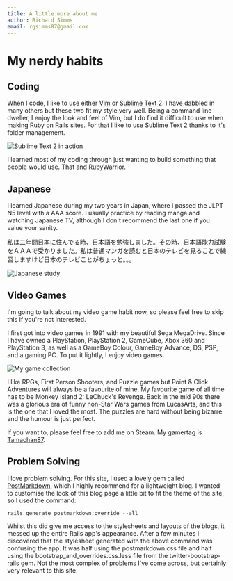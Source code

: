```yaml
---
title: A little more about me
author: Richard Simms
email: rgsimms87@gmail.com
---
```


# My nerdy habits

## Coding

When I code, I like to use either [Vim]( "Vim") or [Sublime Text 2]( "SB2"). I have dabbled in many others but these two fit my style very well. Being a command line dweller, I enjoy the look and feel of Vim, but I do find it difficult to use when making Ruby on Rails sites. For that I like to use Sublime Text 2 thanks to it's folder management.

![Sublime Text 2 in action](http://placekitten.com/200/300)

I learned most of my coding through just wanting to build something that people would use. That and RubyWarrior.

## Japanese

I learned Japanese during my two years in Japan, where I passed the JLPT N5 level with a AAA score. I usually practice by reading manga and watching Japanese TV, although I don't recommend the last one if you value your sanity.

私は二年間日本に住んでる時、日本語を勉強しました。その時、日本語能力試験をＡＡＡで受かりました。私は普通マンガを読むと日本のテレビを見ることで練習しますけど日本のテレビことがちょっと。。。

![Japanese study]()

## Video Games

I'm going to talk about my video game habit now, so please feel free to skip this if you're not interested.

I first got into video games in 1991 with my beautiful Sega MegaDrive. Since I have owned a PlayStation, PlayStation 2, GameCube, Xbox 360 and PlayStation 3, as well as a GameBoy Colour, GameBoy Advance, DS, PSP, and a gaming PC. To put it lightly, I enjoy video games.

![My game collection]()

I like RPGs, First Person Shooters, and Puzzle games but Point & Click Adventures will always be a favourite of mine. My favourite game of all time has to be Monkey Island 2: LeChuck's Revenge. Back in the mid 90s there was a glorious era of funny non-Star Wars games from LucasArts, and this is the one that I loved the most. The puzzles are hard without being bizarre and the humour is just perfect.

If you want to, please feel free to add me on Steam. My gamertag is [Tamachan87](http://steamcommunity.com/id/tamachan87).

## Problem Solving

I love problem solving. For this site, I used a lovely gem called [PostMarkdown](), which I highly recommend for a lightweight blog. I wanted to customise the look of this blog page a little bit to fit the theme of the site, so I used the command:

	rails generate postmarkdown:override --all

Whilst this did give me access to the stylesheets and layouts of the blogs, it messed up the entire Rails app's appearance. After a few minutes I discovered that the stylesheet generated with the above command was confusing the app. It was half using the postmarkdown.css file and half using the bootstrap_and_overrides.css.less file from the twitter-bootstrap-rails gem. Not the most complex of problems I've come across, but certainly very relevant to this site.